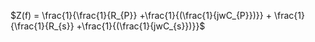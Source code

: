 
$Z(f) = \frac{1}{\frac{1}{R_{P}} +\frac{1}{(\frac{1}{jwC_{P}})}}  + \frac{1}{\frac{1}{R_{s}} +\frac{1}{(\frac{1}{jwC_{s}})}}$